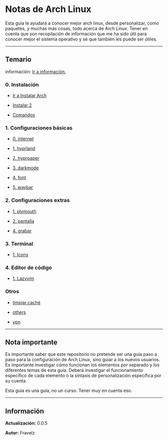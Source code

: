 # Notas de Arch Linux

Esta guía le ayudará a conocer mejor arch linux, desde personalizar, como paquetes, y muchas más cosas, todo acerca de Arch Linux. Tener en cuenta que son recopilación de información que me ha sido útil para conocer mejor el sistema operativo y sé que también les puede ser útiles.

---

## Temario

información: [Ir a información.](#información)

### 0. Instalación

* [Ir a Instalar Arch](./0.instalacion/0.instalacion.md)

* [Instalar 2](./0.Install/1.install.md)

* [Comandos](./0.Install/2.commands.md)

### 1. Configuraciones básicas

* [0. internet](./1.basicSettings/0.internet.md)

* [1. hyprland](./1.basicSettings/1.hyprland.md)

* [2. hyprpaper](./1.basicSettings/2.hyprpaper.md)

* [3. darkmode](./1.basicSettings/3.darkMode.md)

* [4. font](./1.basicSettings/4.font.md)

* [5. waybar](./1.basicSettings/5.waybar.md)

### 2. Configuraciones extras

* [1. plymouth](./2.configuraciones-extras/1.plymouth.md)

* [2. pantalla](./2.configuraciones-extras/2.pantalla.md)

* [4. grabar](./2.configuraciones-extras/4.grabar.md)

### 3. Terminal

* [1. Icons](./3.terminal/1.icons.md)

### 4. Editor de código

* [1. Lazyvim](./4.editor-de-codigo/LazyVim-tutorial/1.fundamentos.md)

### Otros

* [limpiar caché](./otros/limpiarCache.md)

* [others](./otros/others.md)

* [vpn](./otros/vpn.md)

---

## Nota importante

Es importante saber que este repositorio no pretende ser una guía paso a paso para la configuración de Arch Linux, sino guiar a los nuevos usuarios. Es importante investigar cómo funcionan los elementos por separado y los diferentes temas de esta guía. Deberá investigar el funcionamiento específico de cada elemento o la sintaxis de personalización específica por su cuenta.

Esta guía es una guía, no un curso. Tener muy en cuenta eso.

---

## Información

**Actualización:** 0.0.5

**Autor:** Fravelz
